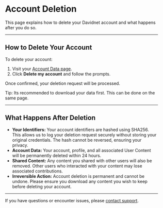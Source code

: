 # Account Deletion

This page explains how to delete your Davidnet account and what happens after you do so.

---

## How to Delete Your Account

To delete your account:

1. Visit your [Account Data page](https://account.davidnet.net/account/settings/data/account).  
2. Click **Delete my account** and follow the prompts.

Once confirmed, your deletion request will be processed.

Tip: Its recommended to download your data first. This can be done on the same page.

---

## What Happens After Deletion

- **Your Identifiers:** Your account identifiers are hashed using SHA256. This allows us to log your deletion request securely without storing your original credentials. The hash cannot be reversed, ensuring your privacy.  
- **Account Data:** Your account, profile, and all associated User Content will be permanently deleted within 24 hours.  
- **Shared Content:** Any content you shared with other users will also be removed. Other users who interacted with your content may lose associated contributions.  
- **Irreversible Action:** Account deletion is permanent and cannot be undone. Please ensure you download any content you wish to keep before deleting your account.

---

If you have questions or encounter issues, please [contact support](https://davidnet.net/help).
